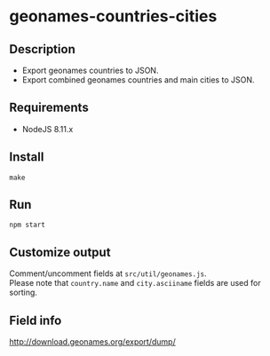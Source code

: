 # geonames-countries-cities

## Description

- Export geonames countries to JSON.  
- Export combined geonames countries and main cities to JSON.

## Requirements

- NodeJS 8.11.x

## Install

`make`

## Run

`npm start`

## Customize output

Comment/uncomment fields at `src/util/geonames.js`.  
Please note that `country.name` and `city.asciiname` fields are used for sorting.

## Field info

http://download.geonames.org/export/dump/
